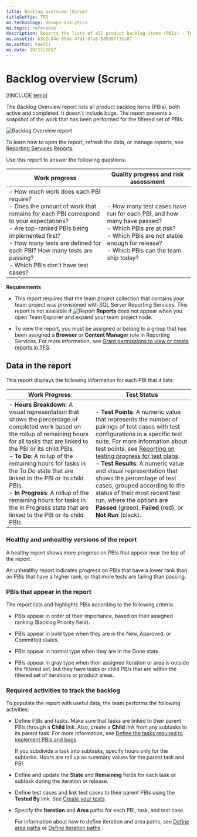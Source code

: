 ```yaml
---
title: Backlog overview (Scrum) 
titleSuffix: TFS 
ms.technology: devops-analytics
ms.topic: reference
description: Reports the lists of all product backlog items (PBIs) - Team Foundation Server  
ms.assetid: b3e2c54e-99de-47d1-9fa5-08539ff31c87
ms.author: kaelli
ms.date: 10/17/2017
---
```


# Backlog overview (Scrum)

[!INCLUDE [temp](../includes/tfs-report-platform-version.md)]

The Backlog Overview report lists all product backlog items (PBIs), both active and completed. It doesn't include bugs. The report presents a snapshot of the work that has been performed for the filtered set of PBIs.

![Backlog Overview report](media/alm_pg_agile_addbug.png "ALM_PG_Agile_AddBug")

To learn how to open the report, refresh the data, or manage reports, see [Reporting Services Reports](reporting-services-reports.md).

Use this report to answer the following questions:

| Work progress                                                                                                                                                                                                                                                                                             | Quality progress and risk assessment                                                                                                                                                                  |
| --------------------------------------------------------------------------------------------------------------------------------------------------------------------------------------------------------------------------------------------------------------------------------------------------------- | ----------------------------------------------------------------------------------------------------------------------------------------------------------------------------------------------------- |
| - How much work does each PBI require?<br />- Does the amount of work that remains for each PBI correspond to your expectations?<br />- Are top-ranked PBIs being implemented first?<br />- How many tests are defined for each PBI? How many tests are passing?<br />- Which PBIs don't have test cases? | - How many test cases have run for each PBI, and how many have passed?<br />- Which PBIs are at risk?<br />- Which PBIs are not stable enough for release?<br />- Which PBIs can the team ship today? |

**Requirements**

- This report requires that the team project collection that contains your team project was provisioned with SQL Server Reporting Services. This report is not available if ![Report](media/icon_reportte.png "Icon_reportTE") **Reports** does not appear when you open Team Explorer and expand your team project node.

- To view the report, you must be assigned or belong to a group that has been assigned a **Browser** or **Content Manager** role in Reporting Services. For more information, see [Grant permissions to view or create reports in TFS](../admin/grant-permissions-to-reports.md).

## <a name="Data"></a> Data in the report

This report displays the following information for each PBI that it lists:

| Work Progress                                                                                                                                                                                                                                                                                                                                                                                                                                                       | Test Status                                                                                                                                                                                                                                                                                                                                                                                                                                                                                                                            |
| ------------------------------------------------------------------------------------------------------------------------------------------------------------------------------------------------------------------------------------------------------------------------------------------------------------------------------------------------------------------------------------------------------------------------------------------------------------------- | -------------------------------------------------------------------------------------------------------------------------------------------------------------------------------------------------------------------------------------------------------------------------------------------------------------------------------------------------------------------------------------------------------------------------------------------------------------------------------------------------------------------------------------- |
| - **Hours Breakdown**: A visual representation that shows the percentage of completed work based on the rollup of remaining hours for all tasks that are linked to the PBI or its child PBIs.<br />- **To Do**: A rollup of the remaining hours for tasks in the To Do state that are linked to the PBI or its child PBIs.<br />- **In Progress**: A rollup of the remaining hours for tasks in the In Progress state that are linked to the PBI or its child PBIs. | - **Test Points**: A numeric value that represents the number of pairings of test cases with test configurations in a specific test suite. For more information about test points, see [Reporting on testing progress for test plans](../../test/track-test-status.md).<br />- **Test Results**: A numeric value and visual representation that shows the percentage of test cases, grouped according to the status of their most recent test run, where the options are **Passed** (green), **Failed** (red), or **Not Run** (black). |

### <a name="Interpreting"></a> Healthy and unhealthy versions of the report

A healthy report shows more progress on PBIs that appear near the top of the report.

An unhealthy report indicates progress on PBIs that have a lower rank than on PBIs that have a higher rank, or that more tests are failing than passing.

### PBIs that appear in the report

The report lists and highlights PBIs according to the following criteria:

- PBIs appear in order of their importance, based on their assigned ranking (Backlog Priority field).

- PBIs appear in bold type when they are in the New, Approved, or Committed states.

- PBIs appear in normal type when they are in the Done state.

- PBIs appear in gray type when their assigned iteration or area is outside the filtered set, but they have tasks or child PBIs that are within the filtered set of iterations or product areas.

### Required activities to track the backlog

To populate the report with useful data, the team performs the following activities:

- Define PBIs and tasks. Make sure that tasks are linked to their parent PBIs through a **Child** link. Also, create a **Child** link from any subtasks to its parent task. For more information, see [Define the tasks required to implement PBIs and bugs](https://msdn.microsoft.com/34c866ea-a130-4371-bfc4-a3d9f87dccca).

  If you subdivide a task into subtasks, specify hours only for the subtasks. Hours are roll up as summary values for the parent task and PBI.

- Define and update the **State** and **Remaining** fields for each task or subtask during the iteration or release.

- Define test cases and link test cases to their parent PBIs using the **Tested By** link. See [Create your tests](../../test/create-test-cases.md).

- Specify the **Iteration** and **Area** paths for each PBI, task, and test case.

  For information about how to define iteration and area paths, see [Define area paths](../../organizations/settings/set-area-paths.md) or [Define iteration paths](../../organizations/settings/set-iteration-paths-sprints.md) .
